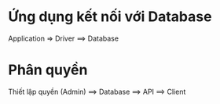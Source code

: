 # Ứng dụng kết nối với Database

Application => Driver ==> Database

# Phân quyền

Thiết lập quyền (Admin) ==> Database ==> API ==> Client
